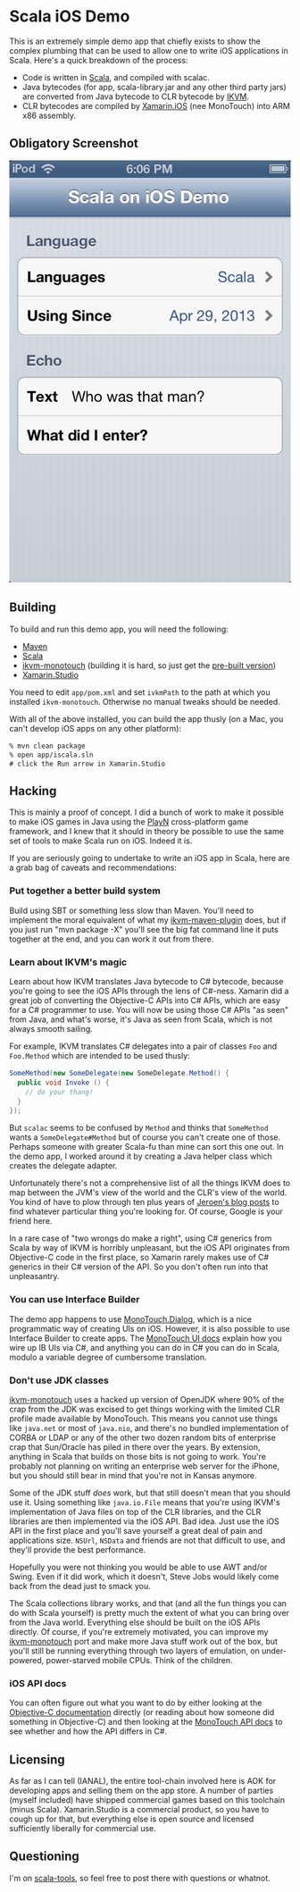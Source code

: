 # Scala iOS Demo

This is an extremely simple demo app that chiefly exists to show the complex plumbing that can be
used to allow one to write iOS applications in Scala. Here's a quick breakdown of the process:

  * Code is written in [Scala], and compiled with scalac.
  * Java bytecodes (for app, scala-library.jar and any other third party jars) are converted from
    Java bytecode to CLR bytecode by [IKVM].
  * CLR bytecodes are compiled by [Xamarin.iOS] \(nee MonoTouch) into ARM x86 assembly.

## Obligatory Screenshot

![Obligatory screenshot](screenshot.png)

## Building

To build and run this demo app, you will need the following:

  * [Maven]
  * [Scala]
  * [ikvm-monotouch] \(building it is hard, so just get the [pre-built version])
  * [Xamarin.Studio]

You need to edit `app/pom.xml` and set `ivkmPath` to the path at which you installed
`ikvm-monotouch`. Otherwise no manual tweaks should be needed.

With all of the above installed, you can build the app thusly (on a Mac, you can't develop iOS apps
on any other platform):

    % mvn clean package
    % open app/iscala.sln
    # click the Run arrow in Xamarin.Studio

## Hacking

This is mainly a proof of concept. I did a bunch of work to make it possible to make iOS games in
Java using the [PlayN] cross-platform game framework, and I knew that it should in theory be
possible to use the same set of tools to make Scala run on iOS. Indeed it is.

If you are seriously going to undertake to write an iOS app in Scala, here are a grab bag of
caveats and recommendations:

### Put together a better build system

Build using SBT or something less slow than Maven. You'll need to implement the moral equivalent of
what my [ikvm-maven-plugin] does, but if you just run "mvn package -X" you'll see the big fat
command line it puts together at the end, and you can work it out from there.

### Learn about IKVM's magic

Learn about how IKVM translates Java bytecode to C# bytecode, because you're going to see the iOS
APIs through the lens of C#-ness. Xamarin did a great job of converting the Objective-C APIs into
C# APIs, which are easy for a C# programmer to use. You will now be using those C# APIs "as seen"
from Java, and what's worse, it's Java as seen from Scala, which is not always smooth sailing.

For example, IKVM translates C# delegates into a pair of classes `Foo` and `Foo.Method` which are
intended to be used thusly:

```java
SomeMethod(new SomeDelegate(new SomeDelegate.Method() {
  public void Invoke () {
    // do your thang!
  }
});
```

But `scalac` seems to be confused by `Method` and thinks that `SomeMethod` wants a
`SomeDelegate#Method` but of course you can't create one of those. Perhaps someone with greater
Scala-fu than mine can sort this one out. In the demo app, I worked around it by creating a Java
helper class which creates the delegate adapter.

Unfortunately there's not a comprehensive list of all the things IKVM does to map between the JVM's
view of the world and the CLR's view of the world. You kind of have to plow through ten plus years
of [Jeroen's blog posts] to find whatever particular thing you're looking for. Of course, Google is
your friend here.

In a rare case of "two wrongs do make a right", using C# generics from Scala by way of IKVM is
horribly unpleasant, but the iOS API originates from Objective-C code in the first place, so
Xamarin rarely makes use of C# generics in their C# version of the API. So you don't often run into
that unpleasantry.

### You can use Interface Builder

The demo app happens to use [MonoTouch.Dialog], which is a nice programmatic way of creating UIs on
iOS. However, it is also possible to use Interface Builder to create apps. The [MonoTouch UI docs]
explain how you wire up IB UIs via C#, and anything you can do in C# you can do in Scala, modulo a
variable degree of cumbersome translation.

### Don't use JDK classes

[ikvm-monotouch] uses a hacked up version of OpenJDK where 90% of the crap from the JDK was excised
to get things working with the limited CLR profile made available by MonoTouch. This means you
cannot use things like `java.net` or most of `java.nio`, and there's no bundled implementation of
CORBA or LDAP or any of the other two dozen random bits of enterprise crap that Sun/Oracle has
piled in there over the years. By extension, anything in Scala that builds on those bits is not
going to work. You're probably not planning on writing an enterprise web server for the iPhone, but
you should still bear in mind that you're not in Kansas anymore.

Some of the JDK stuff *does* work, but that still doesn't mean that you should use it. Using
something like `java.io.File` means that you're using IKVM's implementation of Java files on top of
the CLR libraries, and the CLR libraries are then implemented via the iOS API. Bad idea. Just use
the iOS API in the first place and you'll save yourself a great deal of pain and applications size.
`NSUrl`, `NSData` and friends are not that difficult to use, and they'll provide the best
performance.

Hopefully you were not thinking you would be able to use AWT and/or Swing. Even if it did work,
which it doesn't, Steve Jobs would likely come back from the dead just to smack you.

The Scala collections library works, and that (and all the fun things you can do with Scala
yourself) is pretty much the extent of what you can bring over from the Java world. Everything else
should be built on the iOS APIs directly. Of course, if you're extremely motivated, you can improve
my [ikvm-monotouch] port and make more Java stuff work out of the box, but you'll still be running
everything through two layers of emulation, on under-powered, power-starved mobile CPUs. Think of
the children.

### iOS API docs

You can often figure out what you want to do by either looking at the [Objective-C documentation]
directly (or reading about how someone did something in Objective-C) and then looking at the
[MonoTouch API docs] to see whether and how the API differs in C#.

## Licensing

As far as I can tell (IANAL), the entire tool-chain involved here is AOK for developing apps and
selling them on the app store. A number of parties (myself included) have shipped commercial games
based on this toolchain (minus Scala). Xamarin.Studio is a commercial product, so you have to cough
up for that, but everything else is open source and licensed sufficiently liberally for commercial
use.

## Questioning

I'm on [scala-tools], so feel free to post there with questions or whatnot.

[Scala]: http://scala-lang.org
[IKVM]: http://ikvm.net
[Xamarin.iOS]: http://xamarin.com
[Maven]: http://maven.apache.org/
[ikvm-monotouch]: https://github.com/samskivert/ikvm-monotouch
[Xamarin.Studio]: http://xamarin.com/download
[pre-built version]: https://dl.dropboxusercontent.com/u/404021/ikvm-monotouch.zip
[PlayN]: https://code.google.com/p/playn
[ikvm-maven-plugin]: https://github.com/samskivert/ikvm-maven-plugin
[MonoTouch.Dialog]: http://docs.xamarin.com/guides/ios/user_interface/monotouch.dialog
[MonoTouch UI docs]: http://docs.xamarin.com/guides/ios/user_interface
[Objective-C documentation]: http://developer.apple.com/library/ios/navigation/
[MonoTouch API docs]: http://docs.go-mono.com/
[Jeroen's blog posts]: http://weblog.ikvm.net/
[scala-tools]: https://groups.google.com/forum/?fromgroups=#!forum/scala-tools
